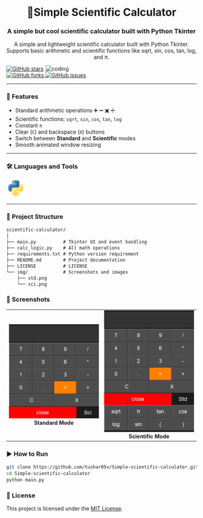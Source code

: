 <h1 align="center">🧮Simple Scientific Calculator</h1>
<h3 align="center">A simple but cool scientific calculator built with Python Tkinter</h3>

<p align="center">
A simple and lightweight scientific calculator built with Python Tkinter.<br>
Supports basic arithmetic and scientific functions like sqrt, sin, cos, tan, log, and π.
</p>

<img align="right" alt="coding" width="400" src="https://raw.githubusercontent.com/rahulbanerjee26/githubProfileReadmeGenerator/main/gifs/code.gif">

<p align="left">
  <a href="https://github.com/tushar05v/Simple-scientific-calculator/stargazers">
    <img src="https://img.shields.io/github/stars/tushar05v/Simple-scientific-calculator?style=social" alt="GitHub stars"/>
  </a>
  <a href="https://github.com/tushar05v/Simple-scientific-calculator/network/members">
    <img src="https://img.shields.io/github/forks/tushar05v/Simple-scientific-calculator?style=social" alt="GitHub forks"/>
  </a>
  <a href="https://github.com/tushar05v/Simple-scientific-calculator/issues">
    <img src="https://img.shields.io/github/issues/tushar05v/Simple-scientific-calculator" alt="GitHub issues"/>
  </a>
</p>


---

### 🚀 Features
- Standard arithmetic operations ➕ ➖ ✖️ ➗  
- Scientific functions: `sqrt`, `sin`, `cos`, `tan`, `log`  
- Constant `π`  
- Clear (`C`) and backspace (`X`) buttons  
- Switch between **Standard** and **Scientific** modes  
- Smooth animated window resizing  

---

### 🛠️ Languages and Tools
<p align="left">
  <a href="https://docs.python.org/3/library/tk.html" target="_blank" rel="noreferrer" style="color: white; display: inline-flex; align-items: center; text-decoration: none; margin-right: 20px;">
    <img src="https://raw.githubusercontent.com/devicons/devicon/master/icons/python/python-original.svg" alt="python" width="50" height="50" style="margin-right: 10px;"/>
    <span style="color: white; font-weight: bold;">Python / Tkinter</span>
  </a>
</p>



---
### 📂 Project Structure
```text
scientific-calculator/
│
├── main.py          # Tkinter UI and event handling
├── calc_logic.py    # All math operations
├── requirements.txt # Python version requirement
├── README.md        # Project documentation
├── LICENSE          # LICENSE
└── img/             # Screenshots and images
    ├── std.png
    └── sci.png
```

### 📸 Screenshots

<table>
  <tr>
    <td align="center">
      <img src="img/std.png" alt="Standard Mode" width="300"/><br>
      <b>Standard Mode</b>
    </td>
    <td align="center">
      <img src="img/sci.png" alt="Scientific Mode" width="300"/><br>
      <b>Scientific Mode</b>
    </td>
  </tr>
</table>

### ▶️ How to Run
```bash
git clone https://github.com/tushar05v/Simple-scientific-calculator.git
cd Simple-scientific-calculator
python main.py
```
### 📜 License
This project is licensed under the [MIT License](LICENSE).

